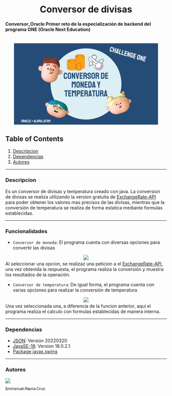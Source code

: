 <h1 align="center"> Conversor de divisas </h1>
    
#### Conversor_Oracle Primer reto de la especialización de backend del programa ONE (Oracle Next Education)
    

<br>
<div align="center">
    <img  src="./src/IMG/PORTADA.jpg" width="450px">
</div>
    
## Table of Contents
1. [Descripcion](#descripcion)
3. [Dependencias](#dependencias)
4. [Autores](#autores)

***
### Descripcion

Es un conversor de divisas y temperatura creado con java. La conversion de divisas se realiza utilizando la version gratuita de <a href="https://www.exchangerate-api.com/" target="_blank"> ExchangeRate-API</a> para poder obtener los valores mas precisos de las divisas, mientras que la conversión de temperatura se realiza de forma estatica mediante formulas establecidas.

***
### Funcionalidades
* `Conversor de moneda`: El programa cuenta con diversas opciones para convertir las divisas
<div align="center">
    <img  src="opcionDivisas.png" width="450px">
</div>
Al seleccionar una opcion, se realizaz una peticion a el <a href="https://www.exchangerate-api.com/" target="_blank"> ExchangeRate-API</a>, una vez obtenida la respuesta, el programa realiza la conversión y muestra los resultados de la operación.

* `Conversor de temperatura`: De igual forma, el programa cuenta con varias opciones para realizar la conversión de temperatura
<div align="center">
    <img  src="opcionTemperatura.png" width="450px">
</div>
Una vez seleccionada una, a diferencia de la funcion anterior, aquí el programa realiza el calculo con formulas establecidas de manera interna.

***
### Dependencias

* [JSON](https://mvnrepository.com/artifact/org.json/json/20220320): Version 20220320
* [JavaSE-18](https://www.oracle.com/java/technologies/javase/jdk18-archive-downloads.html): Version 18.0.2.1
* [Package javax.swing](https://docs.oracle.com/javase/8/docs/api/index.html?javax/swing/package-summary.html)


***
### Autores
[<img src="https://avatars.githubusercontent.com/u/85140198?s=40&v=4" width=115><br><sub>Emmanuel Reyna Cruz</sub>](https://github.com/EmmanuelR0411)

